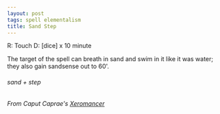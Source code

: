 ```yaml
---
layout: post
tags: spell elementalism
title: Sand Step
---
```

R: Touch  D: [dice] x 10 minute

The target of the spell can breath in sand and swim in it like it was water; they also gain sandsense out to 60'.

###### sand + step
###### From Caput Caprae's [Xeromancer](https://caput-caprae.blogspot.com/2020/12/glog-class-xeromancer-wizard.html)
